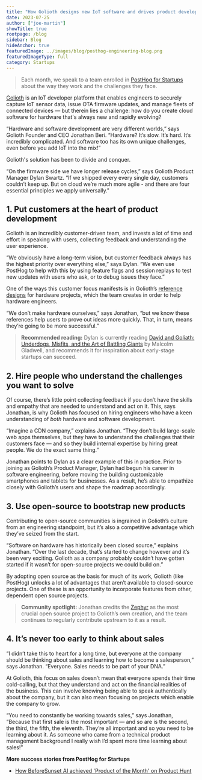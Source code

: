 ```yaml
---
title: "How Golioth designs new IoT software and drives product development"
date: 2023-07-25
author: ["joe-martin"]
showTitle: true
rootpage: /blog
sidebar: Blog
hideAnchor: true
featuredImage: ../images/blog/posthog-engineering-blog.png
featuredImageType: full
category: Startups
---
```


> Each month, we speak to a team enrolled in [PostHog for Startups](/startups) about the way they work and the challenges they face.

[Golioth](https://golioth.io/) is an IoT developer platform that enables engineers to securely capture IoT sensor data, issue OTA firmware updates, and manage fleets of connected devices — but therein lies a challenge: how do you create cloud software for hardware that's always new and rapidly evolving?

“Hardware and software development are very different worlds,” says Golioth Founder and CEO Jonathan Beri. “Hardware? It’s slow. It’s hard. It’s incredibly complicated. And software too has its own unique challenges, even before you add IoT into the mix!”

Golioth's solution has been to divide and conquer.

“On the firmware side we have longer release cycles,” says Golioth Product Manager Dylan Swartz. “If we shipped every every single day, customers couldn’t keep up. But on cloud we’re much more agile - and there are four essential principles we apply universally."

## 1. Put customers at the heart of product development

Golioth is an incredibly customer-driven team, and invests a lot of time and effort in speaking with users, collecting feedback and understanding the user experience. 

“We obviously have a long-term vision, but customer feedback always has the highest priority over everything else,” says Dylan. “We even use PostHog to help with this by using feature flags and session replays to test new updates with users who ask, or to debug issues they face.”

One of the ways this customer focus manifests is in Golioth’s [reference designs](https://projects.golioth.io/) for hardware projects, which the team creates in order to help hardware engineers. 

“We don’t make hardware ourselves,” says Jonathan, “but we know these references help users to prove out ideas more quickly. That, in turn, means they’re going to be more successful.”

> **Recommended reading:** Dylan is currently reading [David and Goliath: Underdogs, Misfits, and the Art of Battling Giants](https://en.wikipedia.org/wiki/David_and_Goliath_(book)) by Malcolm Gladwell, and recommends it for inspiration about early-stage startups can succeed.  

## 2. Hire people who understand the challenges you want to solve

Of course, there’s little point collecting feedback if you don’t have the skills and empathy that are needed to understand and act on it. This, says Jonathan, is why Golioth has focused on hiring engineers who have a keen understanding of _both_ hardware and software development. 

“Imagine a CDN company,” explains Jonathan. “They don’t build large-scale web apps themselves, but they have to understand the challenges that their customers face — and so they build internal expertise by hiring great people. We do the exact same thing.”

Jonathan points to Dylan as a clear example of this in practice. Prior to joining as Golioth’s Product Manager, Dylan had begun his career in software engineering, before moving the building customizable smartphones and tablets for businesses. As a result, he’s able to empathize closely with Golioth’s users and shape the roadmap accordingly.

## 3. Use open-source to bootstrap new products

Contributing to open-source communities is ingrained in Golioth’s culture from an engineering standpoint, but it’s also a competitive advantage which they’ve seized from the start. 

“Software on hardware has historically been closed source,” explains Jonathan. “Over the last decade, that’s started to change however and it’s been very exciting. Golioth as a company probably couldn’t have gotten started if it wasn’t for open-source projects we could build on.”

By adopting open source as the basis for much of its work, Golioth (like PostHog) unlocks a lot of advantages that aren’t available to closed-source projects. One of these is an opportunity to incorporate features from other, dependent open source projects. 

> **Community spotlight:** Jonathan credits the [Zephyr](https://www.zephyrproject.org/) as the most crucial open source project to Golioth’s own creation, and the team continues to regularly contribute upstream to it as a result. 

## 4. It’s never too early to think about sales

“I didn’t take this to heart for a long time, but everyone at the company should be thinking about sales and learning how to become a salesperson,” says Jonathan. “Everyone. Sales needs to be part of your DNA.”

At Golioth, this focus on sales doesn’t mean that everyone spends their time cold-calling, but that they understand and act on the financial realities of the business. This can involve knowing being able to speak authentically about the company, but it can also mean focusing on projects which enable the company to grow. 

“You need to constantly be working towards sales,” says Jonathan, “Because that first sale is the most important — and so are is the second, the third, the fifth, the eleventh. They’re all important and so you need to be learning about it. As someone who came from a technical product management background I really wish I’d spent more time learning about sales!”

**More success stories from PostHog for Startups**
- [How BeforeSunset AI achieved 'Product of the Month' on Product Hunt](startup-before-sunset-ai)

